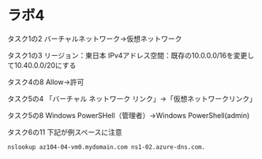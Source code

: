 # ラボ4

タスク1の2
バーチャルネットワーク→仮想ネットワーク

タスク1の3
リージョン：東日本
IPv4アドレス空間：既存の10.0.0.0/16を変更して10.40.0.0/20にする

タスク4の8
Allow→許可

タスク5の4
「バーチャル ネットワーク リンク」→「仮想ネットワークリンク」

タスク5の8
Windows PowerSHell（管理者）→Windows PowerShell(admin)

タスク6の11
下記が例スペースに注意

```
nslookup az104-04-vm0.mydomain.com ns1-02.azure-dns.com.
```